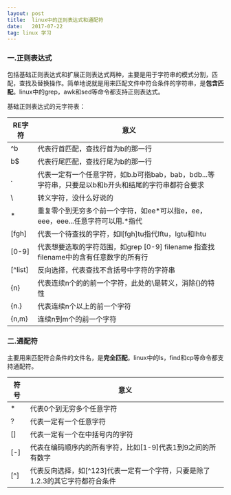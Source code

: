 ```yaml
---
layout: post
title:  linux中的正则表达式和通配符
date:   2017-07-22 
tag: linux 学习
---
```

### 一.正则表达式

包括基础正则表达式和扩展正则表达式两种，主要是用于字符串的模式分割，匹配，查找及替换操作。简单地说就是用来匹配文件中符合条件的字符串，是**包含匹配**。linux中的grep，awk和sed等命令都支持正则表达式。

基础正则表达式的元字符表：

RE字符 | 意义
------|------
^b | 代表行首匹配，查找行首为b的那一行
b$ | 代表行尾匹配，查找行尾为b的那一行
. | 代表一定有一个任意字符，如b.b可指bab，bab，bdb...等字符串，只要是以b和b开头和结尾的字符串都符合要求
\ | 转义字符，没什么好说的
\* | 重复零个到无穷多个前一个字符，如ee*可以指e，ee，eee，eee...任意字符可以用.\*指代
[fgh] | 代表一个待查找的字符，如l[fgh]tu指代lftu，lgtu和lhtu
[0-9] | 代表想要选取的字符范围，如grep [0-9] filename 指查找filename中的含有任意数字的所有行
[^list] | 反向选择，代表查找不含括号中字符的字符串
\{n\} | 代表连续n个的的前一个字符，此处的\是转义，消除{}的特性
\{n.\} | 代表连续n个以上的前一个字符
\{n,m\} | 连续n到m个的前一个字符



### 二.通配符

主要用来匹配符合条件的文件名，是**完全匹配**。linux中的ls，find和cp等命令都支持通配符。

符号 | 意义
-------|------
\* | 代表0个到无穷多个任意字符
? | 代表一定有一个任意字符
[] | 代表一定有一个在中括号内的字符
[-] | 代表在编码顺序内的所有字符，比如\[1-9\]代表1到9之间的所有数字
[^] | 代表反向选择，如\[^123\]代表一定有一个字符，只要是除了1.2.3的其它字符都符合条件



